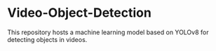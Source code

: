 # Video-Object-Detection
This repository hosts a machine learning model based on YOLOv8 for detecting objects in videos.
